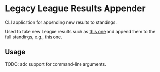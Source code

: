 # Legacy League Results Appender

CLI application for appending new results to standings.

Used to take new League results such as [this one][post-link]
and append them to the full standings,
e.g., [this one][full-standings].

[post-link]: https://github.com/lordsoflegacy/lordsoflegacy.github.io/blob/main/_posts/Season%201/2025-08-06-Legacy-League-1-6.md
[full-standings]: https://github.com/lordsoflegacy/lordsoflegacy.github.io/blob/main/_posts/Season%201/2025-06-25-Legacy-League-Standings-Season-1.md

## Usage

TODO: add support for command-line arguments.